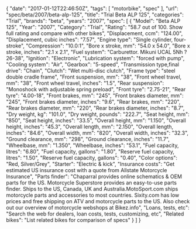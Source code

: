 {
    "date": "2017-01-12T22:46:50Z",
    "tags": [
        "motorbike",
        "spec"
    ],
    "url": "spec\/beta\/2007\/beta-alp-125",
    "title": "Trial Beta ALP 125",
    "categories": "Trial",
    "brands": "beta",
    "years": "2007",
    "spec": [
        {
            "Model": "Beta ALP 125",
            "Year": "2007",
            "Category": "Trial",
            "Rating": "58.7 out of 100. Show full rating and compare with other bikes",
            "Displacement, ccm": "124.00",
            "Displacement, cubic inches": "7.57",
            "Engine type": "Single cylinder, four-stroke",
            "Compression": "10.0:1",
            "Bore x stroke, mm": "54.0 x 54.0",
            "Bore x stroke, inches": "2.1 x 2.1",
            "Fuel system": "Carburettor. Mikuni UCAL 5Nh ?26-38",
            "Ignition": "Electronic",
            "Lubrication system": "forced with pump",
            "Cooling system": "Air",
            "Gearbox": "5-speed",
            "Transmission type,final drive": "Chain",
            "Clutch": "Wet multi-disc clutch",
            "Frame type": "steel double cradle frame",
            "Front suspension, mm": "38",
            "Front wheel travel, mm": "38",
            "Front wheel travel, inches": "1.5",
            "Rear suspension": "Monoshock with adjustable spring preload",
            "Front tyre": "2.75-21",
            "Rear tyre": "4.00-18",
            "Front brakes, mm": "245",
            "Front brakes diameter, mm": "245",
            "Front brakes diameter, inches": "9.6",
            "Rear brakes, mm": "220",
            "Rear brakes diameter, mm": "220",
            "Rear brakes diameter, inches": "8.7",
            "Dry weight, kg": "101.0",
            "Dry weight, pounds": "222.7",
            "Seat height, mm": "850",
            "Seat height, inches": "33.5",
            "Overall height, mm": "1.150",
            "Overall height, inches": "45.3",
            "Overall length, mm": "2.150",
            "Overall length, inches": "84.6",
            "Overall width, mm": "820",
            "Overall width, inches": "32.3",
            "Ground clearance, mm": "298",
            "Ground clearance, inches": "11.7",
            "Wheelbase, mm": "1.350",
            "Wheelbase, inches": "53.1",
            "Fuel capacity, litres": "6.80",
            "Fuel capacity, gallons": "1.80",
            "Reserve fuel capacity, litres": "1.50",
            "Reserve fuel capacity, gallons": "0.40",
            "Color options": "Red, Silver\/Grey",
            "Starter": "Electric & kick",
            "Insurance costs": "Get estimated US insurance cost with a quote from Allstate Motorcycle Insurance",
            "Parts finder": "Chaparral provides online schematics & OEM parts for the US.   Motorcycle Superstore provides an easy-to-use parts finder. Ships to the US, Canada, UK and Australia.MotoSport.com ships motorcycle parts and accessories to most countries.    Sixity.com has low prices and free shipping on ATV and motorcycle parts to the US. Also check out our overview of motorcycle webshops at Bikez.info",
            "Loans, tests, etc": "Search the web for dealers, loan costs, tests, customizing, etc",
            "Related bikes": "List related bikes for comparison of specs"
        }
    ]
}